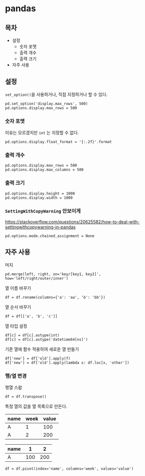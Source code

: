 # pandas

## 목차
- 설정
  - 숫자 포맷
  - 출력 개수
  - 출력 크기
- 자주 사용

## 설정
`set_option()`을 사용하거나, 직접 지정하거나 할 수 있다.
```
pd.set_option('display.max_rows', 500)
pd.options.display.max_rows = 500
```

### 숫자 포맷
이유는 모르겠지만 `int` 는 지정할 수 없다.
```
pd.options.display.float_format = '{:.2f}'.format
```

### 출력 개수
```
pd.options.display.max_rows = 500
pd.options.display.max_columns = 500
```

### 출력 크기
```
pd.options.display.height = 1000
pd.options.display.width = 1000
```

### `SettingWithCopyWarning` 안보이게
https://stackoverflow.com/questions/20625582/how-to-deal-with-settingwithcopywarning-in-pandas

```
pd.options.mode.chained_assignment = None
```

## 자주 사용

머지
```
pd.merge(left, right, on='key/[key1, key2]', how='left/right/outer/inner')
```

열 이름 바꾸기
```
df = df.rename(columns={'a': 'aa', 'b': 'bb'})
```

열 순서 바꾸기
```
df = df[['a', 'b', 'c']]
```

열 타입 설정
```
df[c] = df[c].astype(int)
df[c] = df[c].astype('datetime64[ns]')
```

기존 열에 함수 적용하여 새로운 열 만들기
```
df['new'] = df['old'].apply(f)
df['new'] = df['old'].apply(lambda x: df.loc[x, 'other'])
```

### 행/열 변경

행열 스왑
```
df = df.transpose()
```

특정 열의 값을 열 목록으로 만든다.

| name | week | value |
| ---- | ---- | ----- |
| A | 1 | 100 |
| A | 2 | 200 |

| name | 1   | 2   |
| ---- | --- | --- |
| A | 100 | 200 |

```
df = df.pivot(index='name', columns='week', values='value')
```
